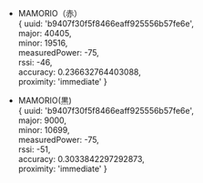 - MAMORIO（赤）<br>
  { uuid: 'b9407f30f5f8466eaff925556b57fe6e',<br>
  major: 40405,<br>
  minor: 19516,<br>
  measuredPower: -75,<br>
  rssi: -46,<br>
  accuracy: 0.236632764403088,<br>
  proximity: 'immediate' }

- MAMORIO(黒)<br>
  { uuid: 'b9407f30f5f8466eaff925556b57fe6e',<br>
  major: 9000,<br>
  minor: 10699,<br>
  measuredPower: -75,<br>
  rssi: -51,<br>
  accuracy: 0.3033842297292873,<br>
  proximity: 'immediate' }<br>
